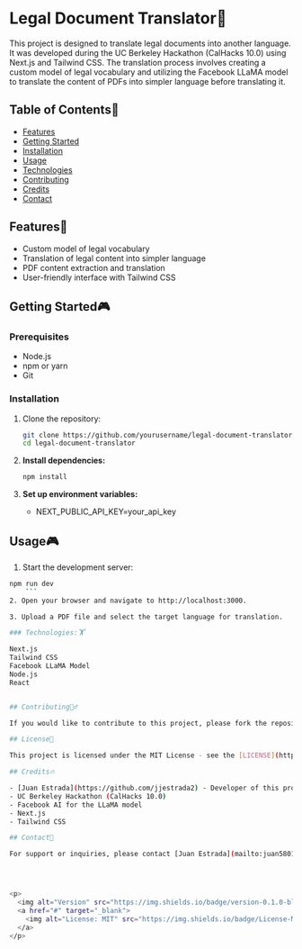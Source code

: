 # Legal Document Translator👾

This project is designed to translate legal documents into another language. It was developed during the UC Berkeley Hackathon (CalHacks 10.0) using Next.js and Tailwind CSS. The translation process involves creating a custom model of legal vocabulary and utilizing the Facebook LLaMA model to translate the content of PDFs into simpler language before translating it.

## Table of Contents🤗
- [Features](#features)
- [Getting Started](#getting-started)
- [Installation](#installation)
- [Usage](#usage)
- [Technologies](#technologies)
- [Contributing](#contributing)
- [Credits](#credits)
- [Contact](#contact)


## Features🐢
- Custom model of legal vocabulary
- Translation of legal content into simpler language
- PDF content extraction and translation
- User-friendly interface with Tailwind CSS

## Getting Started🎮

### Prerequisites
- Node.js
- npm or yarn
- Git

### Installation
1. Clone the repository:
   ```bash
   git clone https://github.com/yourusername/legal-document-translator.git
   cd legal-document-translator
    ```

2. **Install dependencies:**
    ```bash
    npm install
    ```

3. **Set up environment variables:**
    - NEXT_PUBLIC_API_KEY=your_api_key


## Usage🎮

1. Start the development server:
```bash
npm run dev
    ```
2. Open your browser and navigate to http://localhost:3000.

3. Upload a PDF file and select the target language for translation.

### Technologies:🏋️

Next.js
Tailwind CSS
Facebook LLaMA Model
Node.js
React


## Contributing🙇‍♂️

If you would like to contribute to this project, please fork the repository and create a pull request with your changes. Contributions are always welcome!

## License📜

This project is licensed under the MIT License - see the [LICENSE](https://choosealicense.com/licenses/mit/) file for details.

## Credits🔥

- [Juan Estrada](https://github.com/jjestrada2) - Developer of this project.
- UC Berkeley Hackathon (CalHacks 10.0)
- Facebook AI for the LLaMA model
- Next.js
- Tailwind CSS

## Contact🦻

For support or inquiries, please contact [Juan Estrada](mailto:juan5801331@gmail.com).




<p>
  <img alt="Version" src="https://img.shields.io/badge/version-0.1.0-blue.svg?cacheSeconds=2592000" />
  <a href="#" target="_blank">
    <img alt="License: MIT" src="https://img.shields.io/badge/License-MIT-yellow.svg" />
  </a>
</p>
